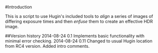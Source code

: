 #Introduction

This is a script to use Hugin's included tools to *align* a series of images of differing exposure times and then *enfuse* them to create an effective HDR image.

##Version history
2014-08-24 0.1 Implements basic functionality with minimal error checking.
2014-08-24 0.11 Changed to usual Hugin location from RC4 version. Added intro comments.
